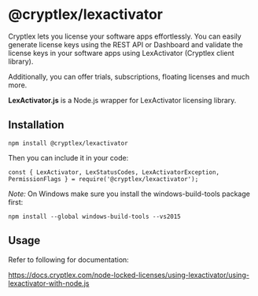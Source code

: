 # @cryptlex/lexactivator

Cryptlex lets you license your software apps effortlessly. You can easily generate license keys using the REST API or Dashboard and validate the license keys in your software apps using LexActivator (Cryptlex client library).

Additionally, you can offer trials, subscriptions, floating licenses and much more.

**LexActivator.js** is a Node.js wrapper for LexActivator licensing library.

## Installation

    npm install @cryptlex/lexactivator

Then you can include it in your code:

	const { LexActivator, LexStatusCodes, LexActivatorException, PermissionFlags } = require('@cryptlex/lexactivator');

*Note:* On Windows make sure you install the windows-build-tools package first:

    npm install --global windows-build-tools --vs2015


## Usage
Refer to following for documentation:

https://docs.cryptlex.com/node-locked-licenses/using-lexactivator/using-lexactivator-with-node.js